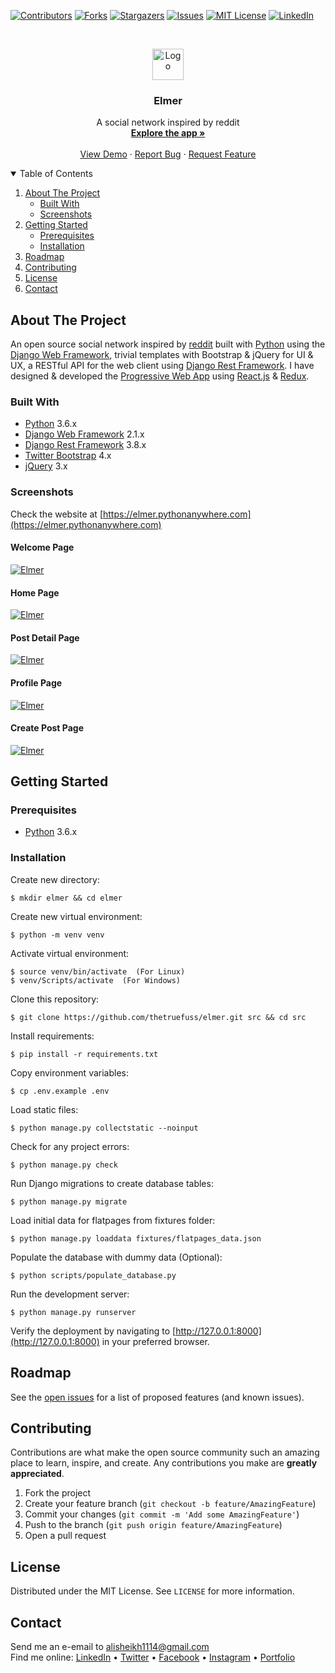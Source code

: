 [![Contributors][contributors-shield]][contributors-url]
[![Forks][forks-shield]][forks-url]
[![Stargazers][stars-shield]][stars-url]
[![Issues][issues-shield]][issues-url]
[![MIT License][license-shield]][license-url]
[![LinkedIn][linkedin-shield]][linkedin-url]

<br />

<p align="center">
  <a href="https://github.com/thetruefuss/elmer">
    <img src="https://raw.githubusercontent.com/thetruefuss/elmer/master/static/img/elmer_logo.png" alt="Logo" width="50" height="50">
  </a>

  <h3 align="center">Elmer</h3>

  <p align="center">
    A social network inspired by reddit
    <br />
    <a href="https://elmer.pythonanywhere.com"><strong>Explore the app »</strong></a>
    <br />
    <br />
    <a href="https://elmer.pythonanywhere.com">View Demo</a>
    ·
    <a href="https://github.com/thetruefuss/elmer/issues">Report Bug</a>
    ·
    <a href="https://github.com/thetruefuss/elmer/issues">Request Feature</a>
  </p>
</p>



<details open="open">
  <summary>Table of Contents</summary>
  <ol>
    <li>
      <a href="#about-the-project">About The Project</a>
      <ul>
        <li><a href="#built-with">Built With</a></li>
        <li><a href="#screenshots">Screenshots</a></li>
      </ul>
    </li>
    <li>
      <a href="#getting-started">Getting Started</a>
      <ul>
        <li><a href="#prerequisites">Prerequisites</a></li>
        <li><a href="#installation">Installation</a></li>
      </ul>
    </li>
    <li><a href="#roadmap">Roadmap</a></li>
    <li><a href="#contributing">Contributing</a></li>
    <li><a href="#license">License</a></li>
    <li><a href="#contact">Contact</a></li>
  </ol>
</details>



## About The Project

An open source social network inspired by [reddit](https://www.reddit.com/) built with [Python](https://www.python.org/) using the [Django Web Framework](https://www.djangoproject.com/), trivial templates with Bootstrap & jQuery for UI & UX,  a RESTful API for the web client using [Django Rest Framework](http://www.django-rest-framework.org/). I have designed & developed the [Progressive Web App](https://github.com/thetruefuss/elmer-react) using [React.js](https://reactjs.org/) & [Redux](https://redux.js.org/).



### Built With

- [Python](https://www.python.org/) 3.6.x
- [Django Web Framework](https://www.djangoproject.com/) 2.1.x
- [Django Rest Framework](http://www.django-rest-framework.org/) 3.8.x
- [Twitter Bootstrap](https://getbootstrap.com/docs/4.0/getting-started/introduction/) 4.x
- [jQuery](https://api.jquery.com/) 3.x



### Screenshots

Check the website at [https://elmer.pythonanywhere.com](https://elmer.pythonanywhere.com)

#### Welcome Page
[![Elmer][product1-screenshot]](https://elmer.pythonanywhere.com)

#### Home Page
[![Elmer][product2-screenshot]](https://elmer.pythonanywhere.com)

#### Post Detail Page
[![Elmer][product3-screenshot]](https://elmer.pythonanywhere.com)

#### Profile Page
[![Elmer][product4-screenshot]](https://elmer.pythonanywhere.com)

#### Create Post Page
[![Elmer][product5-screenshot]](https://elmer.pythonanywhere.com)



## Getting Started



### Prerequisites

- [Python](https://www.python.org/) 3.6.x



### Installation

Create new directory:

```shell
$ mkdir elmer && cd elmer
```

Create new virtual environment:

```shell
$ python -m venv venv
```

Activate virtual environment:

```shell
$ source venv/bin/activate  (For Linux)
$ venv/Scripts/activate  (For Windows)
```

Clone this repository:

```shell
$ git clone https://github.com/thetruefuss/elmer.git src && cd src
```

Install requirements:

```shell
$ pip install -r requirements.txt
```

Copy environment variables:

```shell
$ cp .env.example .env
```

Load static files:

```shell
$ python manage.py collectstatic --noinput
```

Check for any project errors:

```shell
$ python manage.py check
```

Run Django migrations to create database tables:

```shell
$ python manage.py migrate
```

Load initial data for flatpages from fixtures folder:

```shell
$ python manage.py loaddata fixtures/flatpages_data.json
```

Populate the database with dummy data (Optional):

```shell
$ python scripts/populate_database.py
```

Run the development server:

```shell
$ python manage.py runserver
```

Verify the deployment by navigating to [http://127.0.0.1:8000](http://127.0.0.1:8000) in your preferred browser.



## Roadmap

See the [open issues](https://github.com/thetruefuss/elmer/issues) for a list of proposed features (and known issues).



## Contributing

Contributions are what make the open source community such an amazing place to learn, inspire, and create. Any contributions you make are **greatly appreciated**.

1. Fork the project
2. Create your feature branch (`git checkout -b feature/AmazingFeature`)
3. Commit your changes (`git commit -m 'Add some AmazingFeature'`)
4. Push to the branch (`git push origin feature/AmazingFeature`)
5. Open a pull request



## License

Distributed under the MIT License. See `LICENSE` for more information.



## Contact
<p>
  Send me an e-email to <a href="mailto:alisheikh1114@gmail.com">alisheikh1114@gmail.com</a>
  <br />
  Find me online:
  <a href="https://www.linkedin.com/in/iamalisaleh">LinkedIn</a> &bull;
  <a href="https://twitter.com/iamalisaleh">Twitter</a> &bull;
  <a href="https://www.facebook.com/iamalisaleh">Facebook</a> &bull;
  <a href="https://www.instagram.com/iamalisaleh">Instagram</a> &bull;
  <a href="https://thetruefuss.github.io/portfolio">Portfolio</a>
</p>



[contributors-shield]: https://img.shields.io/github/contributors/thetruefuss/elmer.svg?style=for-the-badge
[contributors-url]: https://github.com/thetruefuss/elmer/graphs/contributors
[forks-shield]: https://img.shields.io/github/forks/thetruefuss/elmer.svg?style=for-the-badge
[forks-url]: https://github.com/thetruefuss/elmer/network/members
[stars-shield]: https://img.shields.io/github/stars/thetruefuss/elmer.svg?style=for-the-badge
[stars-url]: https://github.com/thetruefuss/elmer/stargazers
[issues-shield]: https://img.shields.io/github/issues/thetruefuss/elmer.svg?style=for-the-badge
[issues-url]: https://github.com/thetruefuss/elmer/issues
[license-shield]: https://img.shields.io/github/license/thetruefuss/elmer.svg?style=for-the-badge
[license-url]: https://github.com/thetruefuss/elmer/blob/master/LICENSE
[linkedin-shield]: https://img.shields.io/badge/-LinkedIn-black.svg?style=for-the-badge&logo=linkedin&colorB=555
[linkedin-url]: https://linkedin.com/in/iamalisaleh
[product1-screenshot]: https://i.ibb.co/vHPWBcD/welcome-page.png
[product2-screenshot]: https://i.ibb.co/T2WYrTc/home-page.png
[product3-screenshot]: https://i.ibb.co/6847KkN/subject-detail-page.png
[product4-screenshot]: https://i.ibb.co/C6MgsDD/profile-page.png
[product5-screenshot]: https://i.ibb.co/FWPk3CD/create-subject-page.png
